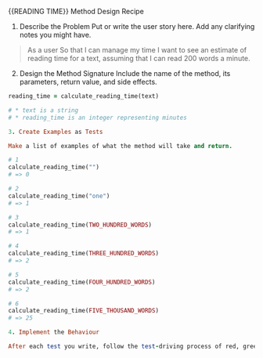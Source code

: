 {{READING TIME}} Method Design Recipe

1. Describe the Problem
Put or write the user story here. Add any clarifying notes you might have.

>As a user
>So that I can manage my time
>I want to see an estimate of reading time for a text, assuming that I can read 200 words a minute.

2. Design the Method Signature
Include the name of the method, its parameters, return value, and side effects.

```ruby
reading_time = calculate_reading_time(text)

# * text is a string
# * reading_time is an integer representing minutes

3. Create Examples as Tests

Make a list of examples of what the method will take and return.

# 1
calculate_reading_time("")
# => 0

# 2
calculate_reading_time("one")
# => 1

# 3
calculate_reading_time(TWO_HUNDRED_WORDS)
# => 1

# 4
calculate_reading_time(THREE_HUNDRED_WORDS)
# => 2

# 5
calculate_reading_time(FOUR_HUNDRED_WORDS)
# => 2

# 6
calculate_reading_time(FIVE_THOUSAND_WORDS)
# => 25

4. Implement the Behaviour

After each test you write, follow the test-driving process of red, green, refactor to implement the behaviour.